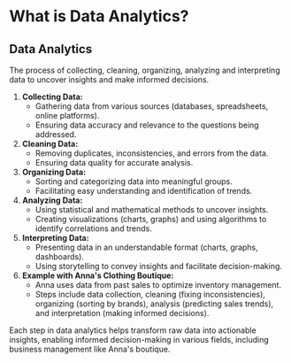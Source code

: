 # What is Data Analytics?

## Data Analytics

The process of collecting, cleaning, organizing, analyzing and interpreting data to uncover insights and make informed decisions.

1. **Collecting Data:**
    - Gathering data from various sources (databases, spreadsheets, online platforms).
    - Ensuring data accuracy and relevance to the questions being addressed.
2. **Cleaning Data:**
    - Removing duplicates, inconsistencies, and errors from the data.
    - Ensuring data quality for accurate analysis.
3. **Organizing Data:**
    - Sorting and categorizing data into meaningful groups.
    - Facilitating easy understanding and identification of trends.
4. **Analyzing Data:**
    - Using statistical and mathematical methods to uncover insights.
    - Creating visualizations (charts, graphs) and using algorithms to identify correlations and trends.
5. **Interpreting Data:**
    - Presenting data in an understandable format (charts, graphs, dashboards).
    - Using storytelling to convey insights and facilitate decision-making.
6. **Example with Anna's Clothing Boutique:**
    - Anna uses data from past sales to optimize inventory management.
    - Steps include data collection, cleaning (fixing inconsistencies), organizing (sorting by brands), analysis (predicting sales trends), and interpretation (making informed decisions).

Each step in data analytics helps transform raw data into actionable insights, enabling informed decision-making in various fields, including business management like Anna's boutique.